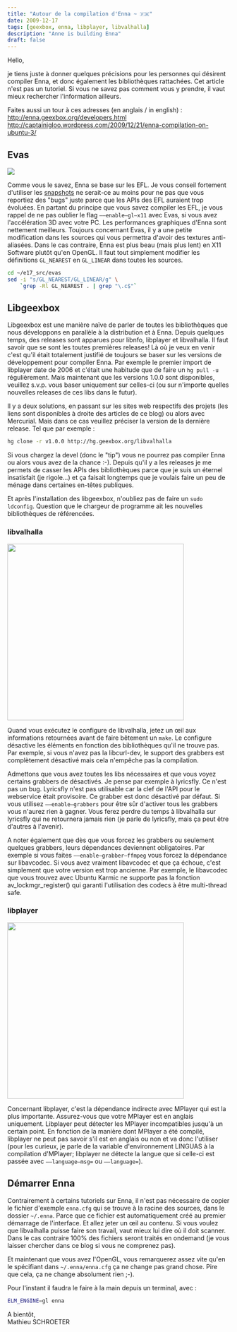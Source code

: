 ```yaml
---
title: "Autour de la compilation d'Enna ~ 🇫🇷"
date: 2009-12-17
tags: [geexbox, enna, libplayer, libvalhalla]
description: "Anne is building Enna"
draft: false
---
```


Hello,

je tiens juste à donner quelques précisions pour les personnes qui désirent
compiler Enna, et donc également les bibliothèques rattachées. Cet article n'est
pas un tutoriel. Si vous ne savez pas comment vous y prendre, il vaut mieux
rechercher l'information ailleurs.

Faites aussi un tour à ces adresses (en anglais / in english) :  
http://enna.geexbox.org/developers.html  
http://captainigloo.wordpress.com/2009/12/21/enna-compilation-on-ubuntu-3/

## Evas

![](/img/efl.png)

Comme vous le savez, Enna se base sur les EFL. Je vous conseil fortement
d'utiliser les [snapshots][1] ne serait-ce au moins pour ne pas que vous
reportiez des "bugs" juste parce que les APIs des EFL auraient trop évoluées. En
partant du principe que vous savez compiler les EFL, je vous rappel de ne pas
oublier le flag `––enable–gl–x11` avec Evas, si vous avez l'accélération 3D avec
votre PC. Les performances graphiques d'Enna sont nettement meilleurs. Toujours
concernant Evas, il y a une petite modification dans les sources qui vous
permettra d'avoir des textures anti-aliasées. Dans le cas contraire, Enna est
plus beau (mais plus lent) en X11 Software plutôt qu'en OpenGL. Il faut tout
simplement modifier les définitions `GL_NEAREST` en `GL_LINEAR` dans toutes les
sources.

```sh
cd ~/e17_src/evas
sed -i "s/GL_NEAREST/GL_LINEAR/g" \
    `grep -Rl GL_NEAREST . | grep "\.c$"`
```

[1]: http://download.enlightenment.org/snapshots/LATEST/

## Libgeexbox

Libgeexbox est une manière naïve de parler de toutes les bibliothèques que nous
développons en parallèle à la distribution et à Enna. Depuis quelques temps, des
releases sont apparues pour libnfo, libplayer et libvalhalla. Il faut savoir que
se sont les toutes premières releases! Là où je veux en venir c'est qu'il était
totalement justifié de toujours se baser sur les versions de développement pour
compiler Enna. Par exemple le premier import de libplayer date de 2006 et
c'était une habitude que de faire un `hg pull -u` régulièrement. Mais maintenant
que les versions 1.0.0 sont disponibles, veuillez s.v.p. vous baser uniquement
sur celles-ci (ou sur n'importe quelles nouvelles releases de ces libs dans le
futur).

Il y a deux solutions, en passant sur les sites web respectifs des projets (les
liens sont disponibles à droite des articles de ce blog) ou alors avec
Mercurial. Mais dans ce cas veuillez préciser la version de la dernière release.
Tel que par exemple :

```sh
hg clone -r v1.0.0 http://hg.geexbox.org/libvalhalla
```

Si vous chargez la devel (donc le "tip") vous ne pourrez pas compiler Enna ou
alors vous avez de la chance :-). Depuis qu'il y a les releases je me permets de
casser les APIs des bibliothèques parce que je suis un éternel insatisfait (je
rigole…) et ça faisait longtemps que je voulais faire un peu de ménage dans
certaines en-têtes publiques.

Et après l'installation des libgeexbox, n'oubliez pas de faire un
`sudo ldconfig`. Question que le chargeur de programme ait les nouvelles
bibliothèques de référencées.

### libvalhalla

<img src="/img/libvalhalla.png" width="400px"/>

Quand vous exécutez le configure de libvalhalla, jetez un œil aux informations
retournées avant de faire bêtement un `make`. Le configure désactive les
éléments en fonction des bibliothèques qu'il ne trouve pas. Par exemple, si vous
n'avez pas la libcurl-dev, le support des grabbers est complètement désactivé
mais cela n'empêche pas la compilation.

Admettons que vous avez toutes les libs nécessaires et que vous voyez certains
grabbers de désactivés. Je pense par exemple à lyricsfly. Ce n'est pas un bug.
Lyricsfly n'est pas utilisable car la clef de l'API pour le webservice était
provisoire. Ce grabber est donc désactivé par défaut. Si vous utilisez
`––enable–grabbers` pour être sûr d'activer tous les grabbers vous n'aurez rien
à gagner. Vous ferez perdre du temps à libvalhalla sur lyricsfly qui ne
retournera jamais rien (je parle de lyricsfly, mais ça peut être d'autres à
l'avenir).

A noter également que dès que vous forcez les grabbers ou seulement quelques
grabbers, leurs dépendances deviennent obligatoires. Par exemple si vous faites
`––enable–grabber–ffmpeg` vous forcez la dépendance sur libavcodec. Si vous avez
vraiment libavcodec et que ça échoue, c'est simplement que votre version est
trop ancienne. Par exemple, le libavcodec que vous trouvez avec Ubuntu Karmic ne
supporte pas la fonction av_lockmgr_register() qui garanti l'utilisation des
codecs à être multi-thread safe.

### libplayer

<img src="/img/libplayer.png" width="400px"/>

Concernant libplayer, c'est la dépendance indirecte avec MPlayer qui est la plus
importante. Assurez-vous que votre MPlayer est en anglais uniquement. Libplayer
peut détecter les MPlayer incompatibles jusqu'à un certain point. En fonction de
la manière dont MPlayer a été compilé, libplayer ne peut pas savoir s'il est en
anglais ou non et va donc l'utiliser (pour les curieux, je parle de la variable
d'environnement LINGUAS à la compilation d'MPlayer; libplayer ne détecte la
langue que si celle-ci est passée avec `––language–msg=` ou `––language=`).

## Démarrer Enna

Contrairement à certains tutoriels sur Enna, il n'est pas nécessaire de copier
le fichier d'exemple `enna.cfg` qui se trouve à la racine des sources, dans le
dossier `~/.enna`. Parce que ce fichier est automatiquement créé au premier
démarrage de l'interface. Et allez jeter un œil au contenu. Si vous voulez que
libvalhalla puisse faire son travail, vaut mieux lui dire où il doit scanner.
Dans le cas contraire 100% des fichiers seront traités en ondemand (je vous
laisser chercher dans ce blog si vous ne comprenez pas).

Et maintenant que vous avez l'OpenGL, vous remarquerez assez vite qu'en le
spécifiant dans `~/.enna/enna.cfg` ça ne change pas grand chose. Pire que cela,
ça ne change absolument rien ;-).

Pour l'instant il faudra le faire à la main depuis un terminal, avec :

```sh
ELM_ENGINE=gl enna
```

A bientôt,  
Mathieu SCHROETER
